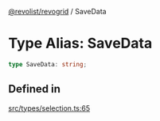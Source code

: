 [@revolist/revogrid](README.md) / SaveData

# Type Alias: SaveData

```ts
type SaveData: string;
```

## Defined in

[src/types/selection.ts:65](https://github.com/revolist/revogrid/blob/479ecce95b25b0761395add7477e34a6fe066174/src/types/selection.ts#L65)
